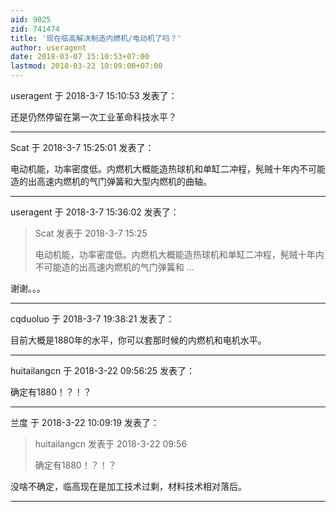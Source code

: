 ```yaml
---
aid: 9025
zid: 741474
title: '现在临高解决制造内燃机/电动机了吗？'
author: useragent
date: 2018-03-07 15:10:53+07:00
lastmod: 2018-03-22 10:09:00+07:00
---
```


useragent 于 2018-3-7 15:10:53 发表了：

还是仍然停留在第一次工业革命科技水平？

---------

Scat 于 2018-3-7 15:25:01 发表了：

电动机能，功率密度低。内燃机大概能造热球机和单缸二冲程，髡贼十年内不可能造的出高速内燃机的气门弹簧和大型内燃机的曲轴。

---------

useragent 于 2018-3-7 15:36:02 发表了：

> Scat 发表于 2018-3-7 15:25
> 
> 电动机能，功率密度低。内燃机大概能造热球机和单缸二冲程，髡贼十年内不可能造的出高速内燃机的气门弹簧和 ...



谢谢。。。

---------

cqduoluo 于 2018-3-7 19:38:21 发表了：

目前大概是1880年的水平，你可以套那时候的内燃机和电机水平。

---------

huitailangcn 于 2018-3-22 09:56:25 发表了：

确定有1880！？！？

---------

兰度 于 2018-3-22 10:09:19 发表了：

> huitailangcn 发表于 2018-3-22 09:56
> 
> 确定有1880！？！？



没啥不确定，临高现在是加工技术过剩，材料技术相对落后。

---------

